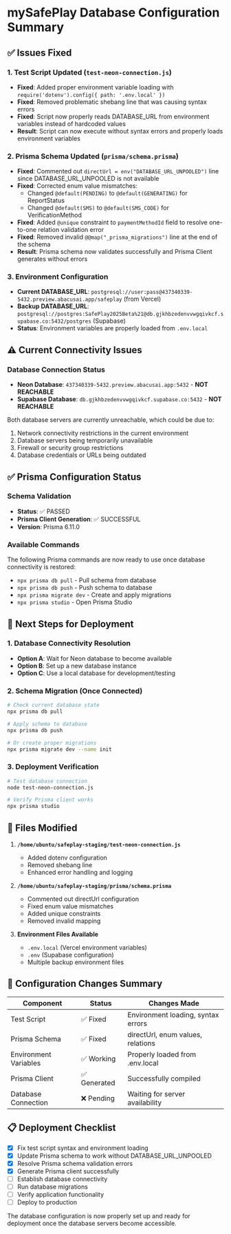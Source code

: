 # mySafePlay Database Configuration Summary

## ✅ Issues Fixed

### 1. Test Script Updated (`test-neon-connection.js`)
- **Fixed**: Added proper environment variable loading with `require('dotenv').config({ path: '.env.local' })`
- **Fixed**: Removed problematic shebang line that was causing syntax errors
- **Fixed**: Script now properly reads DATABASE_URL from environment variables instead of hardcoded values
- **Result**: Script can now execute without syntax errors and properly loads environment variables

### 2. Prisma Schema Updated (`prisma/schema.prisma`)
- **Fixed**: Commented out `directUrl = env("DATABASE_URL_UNPOOLED")` line since DATABASE_URL_UNPOOLED is not available
- **Fixed**: Corrected enum value mismatches:
  - Changed `@default(PENDING)` to `@default(GENERATING)` for ReportStatus
  - Changed `@default(SMS)` to `@default(SMS_CODE)` for VerificationMethod
- **Fixed**: Added `@unique` constraint to `paymentMethodId` field to resolve one-to-one relation validation error
- **Fixed**: Removed invalid `@@map("_prisma_migrations")` line at the end of the schema
- **Result**: Prisma schema now validates successfully and Prisma Client generates without errors

### 3. Environment Configuration
- **Current DATABASE_URL**: `postgresql://user:pass@437340339-5432.preview.abacusai.app/safeplay` (from Vercel)
- **Backup DATABASE_URL**: `postgresql://postgres:SafePlay2025Beta%21@db.gjkhbzedenvvwgqivkcf.supabase.co:5432/postgres` (Supabase)
- **Status**: Environment variables are properly loaded from `.env.local`

## ⚠️ Current Connectivity Issues

### Database Connection Status
- **Neon Database**: `437340339-5432.preview.abacusai.app:5432` - **NOT REACHABLE**
- **Supabase Database**: `db.gjkhbzedenvvwgqivkcf.supabase.co:5432` - **NOT REACHABLE**

Both database servers are currently unreachable, which could be due to:
1. Network connectivity restrictions in the current environment
2. Database servers being temporarily unavailable
3. Firewall or security group restrictions
4. Database credentials or URLs being outdated

## ✅ Prisma Configuration Status

### Schema Validation
- **Status**: ✅ PASSED
- **Prisma Client Generation**: ✅ SUCCESSFUL
- **Version**: Prisma 6.11.0

### Available Commands
The following Prisma commands are now ready to use once database connectivity is restored:
- `npx prisma db pull` - Pull schema from database
- `npx prisma db push` - Push schema to database
- `npx prisma migrate dev` - Create and apply migrations
- `npx prisma studio` - Open Prisma Studio

## 🚀 Next Steps for Deployment

### 1. Database Connectivity Resolution
- **Option A**: Wait for Neon database to become available
- **Option B**: Set up a new database instance
- **Option C**: Use a local database for development/testing

### 2. Schema Migration (Once Connected)
```bash
# Check current database state
npx prisma db pull

# Apply schema to database
npx prisma db push

# Or create proper migrations
npx prisma migrate dev --name init
```

### 3. Deployment Verification
```bash
# Test database connection
node test-neon-connection.js

# Verify Prisma client works
npx prisma studio
```

## 📁 Files Modified

1. **`/home/ubuntu/safeplay-staging/test-neon-connection.js`**
   - Added dotenv configuration
   - Removed shebang line
   - Enhanced error handling and logging

2. **`/home/ubuntu/safeplay-staging/prisma/schema.prisma`**
   - Commented out directUrl configuration
   - Fixed enum value mismatches
   - Added unique constraints
   - Removed invalid mapping

3. **Environment Files Available**
   - `.env.local` (Vercel environment variables)
   - `.env` (Supabase configuration)
   - Multiple backup environment files

## 🔧 Configuration Changes Summary

| Component | Status | Changes Made |
|-----------|--------|--------------|
| Test Script | ✅ Fixed | Environment loading, syntax errors |
| Prisma Schema | ✅ Fixed | directUrl, enum values, relations |
| Environment Variables | ✅ Working | Properly loaded from .env.local |
| Prisma Client | ✅ Generated | Successfully compiled |
| Database Connection | ❌ Pending | Waiting for server availability |

## 📋 Deployment Checklist

- [x] Fix test script syntax and environment loading
- [x] Update Prisma schema to work without DATABASE_URL_UNPOOLED
- [x] Resolve Prisma schema validation errors
- [x] Generate Prisma client successfully
- [ ] Establish database connectivity
- [ ] Run database migrations
- [ ] Verify application functionality
- [ ] Deploy to production

The database configuration is now properly set up and ready for deployment once the database servers become accessible.
